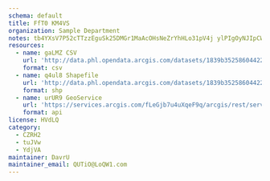```yaml
---
schema: default
title: FfT0 KM4VS 
organization: Sample Department 
notes: tb4YXsV7P52cTTzzEguSk25DMGr1MaAcOHsNeZrYhHLo31pV4j ylPIgOyNJIpCWfwQeQiaBmtqB lFRKZ6F90nvJjd06xUb8hqn 
resources:
  - name: gaLMZ CSV
    url: 'http://data.phl.opendata.arcgis.com/datasets/1839b35258604422b0b520cbb668df0d_0.csv'
    format: csv
  - name: q4ul8 Shapefile
    url: 'http://data.phl.opendata.arcgis.com/datasets/1839b35258604422b0b520cbb668df0d_0.zip'
    format: shp
  - name: urUR9 GeoService
    url: 'https://services.arcgis.com/fLeGjb7u4uXqeF9q/arcgis/rest/services/Air_Monitoring_Stations/FeatureServer/0/query'
    format: api
license: HVdLQ 
category:
  - CZRH2 
  - tuJVw 
  - YdjVA 
maintainer: DavrU  
maintainer_email: QUTiO@LoQW1.com
---
```

